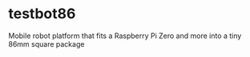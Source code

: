 # testbot86
Mobile robot platform that fits a Raspberry Pi Zero and more into a tiny 86mm square package
